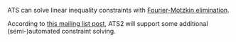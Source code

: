 ATS can solve linear inequality constraints with [Fourier-Motzkin elimination][1].

According to [this mailing list post][2], ATS2 will support some additional (semi-)automated constraint solving.

[1]: http://en.wikipedia.org/wiki/Fourier%E2%80%93Motzkin_elimination
[2]: https://sourceforge.net/mailarchive/forum.php?thread_name=Pine.LNX.4.64.1203041139230.8530%40csa2.bu.edu&forum_name=ats-lang-users